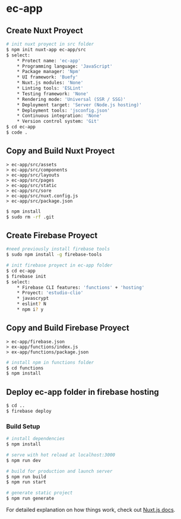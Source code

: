 # ec-app

## Create Nuxt Proyect
```bash
# init nuxt proyect in src folder
$ npm init nuxt-app ec-app/src
$ select:
    * Protect name: 'ec-app'
    * Programming language: 'JavaScript'
    * Package manager: 'Npm'
    * UI framework: 'Buefy'
    * Nuxt.js modules: 'None'
    * Linting tools: 'ESLint'
    * Testing framework: 'None'
    * Rendering mode: 'Universal (SSR / SSG)'
    * Deployment target: 'Server (Node.js hosting)'
    * Deployment tools: 'jsconfig.json'
    * Continuous integration: 'None'
    * Version control system: 'Git'
$ cd ec-app
$ code .
```
## Copy and Build Nuxt Proyect
    > ec-app/src/assets
    > ec-app/src/components
    > ec-app/src/layouts
    > ec-app/src/pages
    > ec-app/src/static
    > ec-app/src/sore
    > ec-app/src/nuxt.config.js
    > ec-app/src/package.json
```bash
$ npm install
$ sudo rm -rf .git
```
## Create Firebase Proyect
```bash
#need previously install firebase tools
$ sudo npm install -g firebase-tools

# init firebase proyect in ec-app folder
$ cd ec-app
$ firebase init  
$ select:
    * Firebase CLI features: 'functions' + 'hosting'
    * Proyect: 'estudio-clio'
    * javascrypt
    * eslint? N
    * npm i? y
```
## Copy and Build Firebase Proyect
    > ec-app/firebase.json
    > ex-app/functions/index.js
    > ex-app/functions/package.json
```bash
# install npm in functions folder
$ cd functions
$ npm install
```

## Deploy ec-app folder in firebase hosting
```bash
$ cd ..
$ firebase deploy
```

### Build Setup

```bash
# install dependencies
$ npm install

# serve with hot reload at localhost:3000
$ npm run dev

# build for production and launch server
$ npm run build
$ npm run start

# generate static project
$ npm run generate
```

For detailed explanation on how things work, check out [Nuxt.js docs](https://nuxtjs.org).

